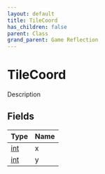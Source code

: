 ```yaml
---
layout: default
title: TileCoord
has_children: false
parent: Class
grand_parent: Game Reflection
---
```

# TileCoord
Description 

## Fields

| Type | Name |
|:----------|:--------------|
| [int](/riftbreaker-wiki/docs/game-reflection/enums/int/) | x |
| [int](/riftbreaker-wiki/docs/game-reflection/enums/int/) | y |

